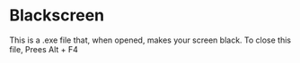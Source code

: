 # Blackscreen
This is a .exe file that, when opened, makes your screen black.
To close this file, Prees Alt + F4
